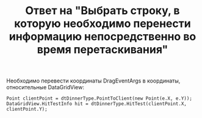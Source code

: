 ﻿---
title: "Ответ на \"Выбрать строку, в которую необходимо перенести информацию непосредственно во время перетаскивания\""
se.owner.user_id: 240512
se.owner.display_name: "MSDN.WhiteKnight"
se.owner.link: "https://ru.stackoverflow.com/users/240512/msdn-whiteknight"
se.answer_id: 980839
se.question_id: 980233
se.post_type: answer
se.score: 0
se.is_accepted: True
---
<p>Необходимо перевести координаты DragEventArgs в координаты, относительные DataGridView:</p>

<pre><code>Point clientPoint = dtDinnerType.PointToClient(new Point(e.X, e.Y));
DataGridView.HitTestInfo hit = dtDinnerType.HitTest(clientPoint.X, clientPoint.Y);
</code></pre>
